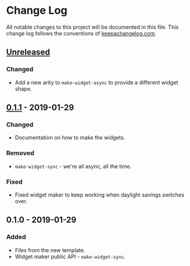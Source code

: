 # Change Log
All notable changes to this project will be documented in this file. This change log follows the conventions of [keepachangelog.com](http://keepachangelog.com/).

## [Unreleased]
### Changed
- Add a new arity to `make-widget-async` to provide a different widget shape.

## [0.1.1] - 2019-01-29
### Changed
- Documentation on how to make the widgets.

### Removed
- `make-widget-sync` - we're all async, all the time.

### Fixed
- Fixed widget maker to keep working when daylight savings switches over.

## 0.1.0 - 2019-01-29
### Added
- Files from the new template.
- Widget maker public API - `make-widget-sync`.

[Unreleased]: https://github.com/your-name/river-crossing/compare/0.1.1...HEAD
[0.1.1]: https://github.com/your-name/river-crossing/compare/0.1.0...0.1.1
